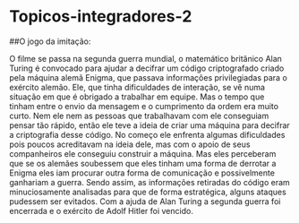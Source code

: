 # Topicos-integradores-2

##O jogo da imitação:

O filme se passa na segunda guerra mundial, o matemático britânico Alan Turing é convocado para ajudar a decifrar um código criptografado criado pela máquina alemã Enigma, que passava informações privilegiadas para o exército alemão. Ele, que tinha dificuldades de interação, se vê numa situação em que é obrigado a trabalhar em equipe. Mas o tempo que tinham entre o envio da mensagem e o cumprimento da ordem era muito curto. Nem ele nem as pessoas que trabalhavam com ele conseguiam pensar tão rápido, então ele teve a ideia de criar uma máquina para decifrar a criptografia desse código. No começo ele enfrenta algumas dificuldades pois poucos acreditavam na ideia dele, mas com o apoio de seus companheiros ele conseguiu construir a máquina. Mas eles perceberam que se os alemães soubessem que eles tinham uma forma de derrotar a Enigma eles iam procurar outra forma de comunicação e possivelmente ganhariam a guerra. Sendo assim, as informações retiradas do código eram minuciosamente analisadas para que de forma estratégica, alguns ataques pudessem ser evitados. Com a ajuda de Alan Turing a segunda guerra foi encerrada e o exército de Adolf Hitler foi vencido.
